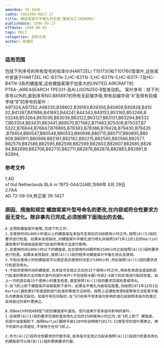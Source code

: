 ```yaml
---
amendno: 39-1645  
cadno: CAD1996-MULT-17  
title: 螺旋桨桨叶平衡孔的检查/重新加工(REWORK)  
publishdate: 1996-05-27  
effdate: 1996-06-03  
tags: MULT  
categories: 民航总局  
author: 陈建军  
---
```

  
### 适用范围  
包括下列序号的所有型号的哈泽尔(HARTZEL) T10173()和T10176()型桨叶,这些桨叶安装于HARTZEL HC-B3TN-2,HC-B3TN-3,HC-B3TN-5,HC-B3TF-7及HC-B4TN-3系列螺旋桨,这些螺旋桨用于加拿大的UNITED AIRCRAFT的PT6A-,AIREASEARCH TPE331-及ALLISON250-B型发动机。
桨叶序号：除下列序号以外的,直到序号NO.B85887的所有无前缀字母,带有前缀字母“A”及带有前缀字母“B”的序号的桨叶： A97324,A97352,A98330,B38602,B39183,B39356,B40809,B40828,B410 02,B41387,B41886,B41893,B44241,B44343,B49153,B53160,B53246,B 53249,B53264,B63036,B63039,B63122,B63127,B63131,B63294,B6332 7,B63354,B63431,B63441,B69570,B71482,B71483,B75009,B75037,B7 5322,B76844,B76847,B76865,B78383,B78386,B78428,B79430,B79435 ,B79454,B80547,B80548,B80553,B80698,B80715,B80717,B80895,B80 908,B80911,B80988,B82181,B82182,B82215,B82565,B82566,B82577, B82579,B82586,B82595,B82598,B82599,B82603,B82607,B82685,B826 94,B82699,B82706,B82710,B82711,B82876,B82878,B82883,B82891,B 82894,  
  
<!--more-->  
### 参考文件  
1.AD  
 of thd Netherlands BLA nr 1973-044/2(AB),1996年 4月 29日  
    2.FAA  
AD 72-08-04,修正案 39-1427  
  
### 原因、措施和规定 螺旋桨桨叶型号命名的更改,在内容或符合性要求方面无变化。除非事先已完成,必须按照下面指出的去做。  
    A.在预防螺旋桨叶故障,完成下列工作:  
    1.总使用时间1400小时或以上的螺旋桨在本指令生效后的100使用小时之内,按照(A)(5)段的要求进行检查。如果未发现裂纹,对螺旋桨叶平衡孔进行喷丸并按照1971年12月1日的Hartzel通告第97号或由适航部门批准的等效方法进行使用。  
    2.总使用时间1400小时以下的螺旋桨,在总使用时间累积到1500小时之前按照(A)(5)段的要求进行检查。如果未发现裂纹,按照(A)(1)段的程序对螺旋桨叶平衡孔喷丸及使用。  
    3.不知总使用小时的螺旋桨可以假定其总使用时间至少1400小时,然后按照(A)(1)段的要求进行检查及喷丸。  
    4.不知总使用时间的螺旋桨,在本指令生效之日后的15个使用小时之内,用染色渗透法或适航部门批准的等效方法对每片桨叶的桨叶夹环(不包括除冰器)外部2-6英寸的区域进行裂纹检查。自上一次检查后每15个使用小时重复检查,直至按照(A)(1)段的要求完成检查或喷丸。  
    5.自飞机上卸下螺旋桨并自桨毂卸下桨叶。如果在平衡孔内装有铅配重,则按照1971年12月1日Hartzel通告第97号或适航部门批准的等效方法拆除。按照上述通告附录B或等效方法检查平衡孔内表面有无裂纹。如桨叶有任何裂纹,在飞行前用不受本指令影响的或已经按照本指令检查过及改装过的桨叶更换之。  
  
    B.将Beech99及A99型飞机的螺旋桨叶退役。但只适用于受本指令影响的桨叶。  
    1.在按照(A)(1)段的要求完成检查及喷丸之后的1500使用小时之内,自飞机上卸下 螺旋桨。将桨叶自桨毂卸下,按照Hartzel翻修手册118中的说明用T10173-II类型号的桨叶更换之。换下的桨叶必须退役,不得用于任何飞机上。  
      
    2.作为(A)(2)段符合性要求的代替手段,自本指令生效之日起未按照(A)(2)段进行检查及喷丸的螺旋桨可以用(B)(1)段的更换要求代替。  
